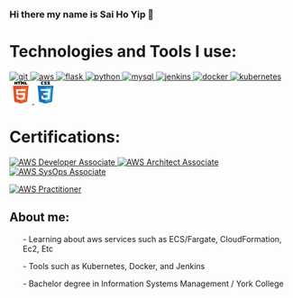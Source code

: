 ### Hi there my name is Sai Ho Yip 👋

<h1 align="left"> Technologies and Tools I use:</h1>
<p align="left">
    <a href="https://git-scm.com/" target="_blank"> <img
            src="https://www.vectorlogo.zone/logos/git-scm/git-scm-icon.svg" alt="git" width="40" height="40" />  </a>
    <a href="https://aws.amazon.com/" target="_blank"> <img
            src="https://www.vectorlogo.zone/logos/amazon_aws/amazon_aws-icon.svg" alt="aws" width="40" height="40" />  </a>
    <a href="https://flask.palletsprojects.com/en/2.0.x/" target="_blank"> <img
            src="https://www.vectorlogo.zone/logos/pocoo_flask/pocoo_flask-icon.svg" alt="flask" width="40" height="40" />  </a>
    <a href="https://www.python.org/" target="_blank"> <img
            src="https://www.vectorlogo.zone/logos/python/python-icon.svg" alt="python" width="40" height="40" />  </a>
    <a href="https://www.mysql.com/" target="_blank"> <img
            src="https://www.vectorlogo.zone/logos/mysql/mysql-official.svg" alt="mysql" width="40" height="40" />  </a>
    <a href="https://www.jenkins.io/" target="_blank"> <img
            src="https://www.vectorlogo.zone/logos/jenkins/jenkins-icon.svg" alt="jenkins" width="40" height="40" />  </a>
    <a href="https://www.docker.com/" target="_blank"> <img
            src="https://www.vectorlogo.zone/logos/docker/docker-official.svg" alt="docker" width="40" height="40" />  </a>
    <a href="https://kubernetes.io/" target="_blank"> <img
            src="https://www.vectorlogo.zone/logos/kubernetes/kubernetes-icon.svg" alt="kubernetes" width="40" height="40" />  </a>
    <a href="https://www.w3schools.com/html/" target="_blank">  <img
            src="https://raw.githubusercontent.com/devicons/devicon/master/icons/html5/html5-original-wordmark.svg"
            alt="html5" width="40" height="40" />  </a>
    <a href="https://www.w3schools.com/css/" target="_blank"> <img
            src="https://raw.githubusercontent.com/devicons/devicon/master/icons/css3/css3-original-wordmark.svg"
            alt="css3" width="40" height="40" />  </a>
</p>

<h1 align="left">Certifications:</h1>
<p align="left">
    <a href="https://www.credly.com/badges/e42050a8-e0fb-4558-822c-a911c7625599" target="_blank">
        <img src="https://images.credly.com/size/340x340/images/0ed10f76-df76-4397-94c2-6f21bc245df4/aws-certified-developer-associate.png"
             alt="AWS Developer Associate" width="40" height="40" />
    </a>
    <a href="https://www.credly.com/badges/cefbb178-3d85-470f-ac59-7c0d44927426" target="_blank">
        <img src="https://images.credly.com/size/340x340/images/73e4c4a7-7a70-4ef2-ae6c-5efce4fc10d4/aws-certified-solutions-architect-associate.png"
             alt="AWS Architect Associate" width="40" height="40" />
    </a>
    <a href="https://www.credly.com/badges/cf261795-ac86-49c2-9b9d-cc3a42d8bed9" target="_blank">
        <img src="https://images.credly.com/size/340x340/images/1b256df0-0d7e-4a6e-9f2a-a9ef6f5c7031/aws-certified-sysops-administrator-associate.png"
             alt="AWS SysOps Associate" width="40" height="40" />
    </a>
</p>
<p align="left">
    <a href="https://www.credly.com/earner/earned/badge/ccf7d608-6802-439f-b19c-1ef5126bea3a" target="_blank">
        <img src="https://images.credly.com/size/340x340/images/4bcf1570-4c51-4a66-9dfa-24c3d93c1733/aws-certified-cloud-practitioner.png"
             alt="AWS Practitioner" width="40" height="40" />
    </a>
</p>

<h2> About me: </h2>
<ol> - Learning about aws services such as ECS/Fargate, CloudFormation, Ec2, Etc</ol>
<ol> - Tools such as Kubernetes, Docker, and Jenkins </ol>
<ol> - Bachelor degree in Information Systems Management / York College</ol>
